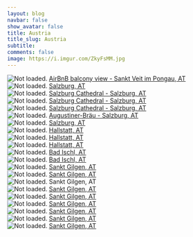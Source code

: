 ```yaml
---
layout: blog
navbar: false
show_avatar: false
title: Austria
title_slug: Austria
subtitle: 
comments: false
image: https://i.imgur.com/ZkyFsMM.jpg
---
```


<div class="img-container">
  <img src="https://i.imgur.com/uP1S5XY.jpg" alt="Not loaded." class="center-block">
  <a href="https://www.google.com/maps/search/?api=1&query=47.4813539,13.1870748" target="_blank">
    <span class="img-caption-corner" style="display: inline;">AirBnB balcony view - Sankt Veit im Pongau, AT</span>
  </a>  
</div> 


<div class="img-container">
  <img src="https://i.imgur.com/m0TW7qQ.jpg" alt="Not loaded." class="center-block">
  <a href="https://www.google.com/maps/search/?api=1&query=47.8058763,13.0332365" target="_blank">
    <span class="img-caption-corner" style="display: inline;">Salzburg, AT</span>
  </a>  
</div> 


<div class="img-container">
  <img src="https://i.imgur.com/fXCBmjg.jpg" alt="Not loaded." class="center-block">
  <a href="https://www.google.com/maps/search/?api=1&query=47.7978184,13.0446747" target="_blank">
    <span class="img-caption-corner" style="display: inline;">Salzburg Cathedral - Salzburg, AT</span>
  </a>  
</div> 


<div class="img-container">
  <img src="https://i.imgur.com/Oz1NVTo.jpg" alt="Not loaded." class="center-block">
  <a href="https://www.google.com/maps/search/?api=1&query=47.7978184,13.0446747" target="_blank">
    <span class="img-caption-corner" style="display: inline;">Salzburg Cathedral - Salzburg, AT</span>
  </a>  
</div> 


<div class="img-container">
  <img src="https://i.imgur.com/qd5eMMW.jpg" alt="Not loaded." class="center-block">
  <a href="https://www.google.com/maps/search/?api=1&query=47.7978184,13.0446747" target="_blank">
    <span class="img-caption-corner" style="display: inline;">Salzburg Cathedral - Salzburg, AT</span>
  </a>  
</div> 


<div class="img-container">
  <img src="https://i.imgur.com/sZKmQEy.jpg" alt="Not loaded." class="center-block">
  <a href="https://www.google.com/maps/search/?api=1&query=47.7947181,12.9984300" target="_blank">
    <span class="img-caption-corner" style="display: inline;">Augustiner-Bräu - Salzburg, AT</span>
  </a>  
</div> 


<div class="img-container">
  <img src="https://i.imgur.com/x2unBgV.jpg" alt="Not loaded." class="center-block">
  <a href="https://www.google.com/maps/search/?api=1&query=47.8011719,13.0364977" target="_blank">
    <span class="img-caption-corner" style="display: inline;">Salzburg, AT</span>
  </a>  
</div> 


<div class="img-container">
  <img src="https://i.imgur.com/rLTQLX8.jpg" alt="Not loaded." class="center-block">
  <a href="https://www.google.com/maps/search/?api=1&query=47.7128151,13.6266369" target="_blank">
    <span class="img-caption-corner" style="display: inline;">Hallstatt, AT</span>
  </a>  
</div> 


<div class="img-container">
  <img src="https://i.imgur.com/vncTd71.jpg" alt="Not loaded." class="center-block">
  <a href="https://www.google.com/maps/search/?api=1&query=47.7174215,13.4401326" target="_blank">
    <span class="img-caption-corner" style="display: inline;">Hallstatt, AT</span>
  </a>  
</div> 


<div class="img-container">
  <img src="https://i.imgur.com/dqeWxUT.jpg" alt="Not loaded." class="center-block">
  <a href="https://www.google.com/maps/search/?api=1&query=47.7174215,13.4401326" target="_blank">
    <span class="img-caption-corner" style="display: inline;">Hallstatt, AT</span>
  </a>  
</div> 


<div class="img-container">
  <img src="https://i.imgur.com/YG8dfCr.jpg" alt="Not loaded." class="center-block">
  <a href="https://www.google.com/maps/search/?api=1&query=47.7656937,13.3661239" target="_blank">
    <span class="img-caption-corner" style="display: inline;">Bad Ischl, AT</span>
  </a>  
</div> 


<div class="img-container">
  <img src="https://i.imgur.com/k0mQjtb.jpg" alt="Not loaded." class="center-block">
  <a href="https://www.google.com/maps/search/?api=1&query=47.7656937,13.3661239" target="_blank">
    <span class="img-caption-corner" style="display: inline;">Bad Ischl, AT</span>
  </a>  
</div> 


<div class="img-container">
  <img src="https://i.imgur.com/1oXAjrc.jpg" alt="Not loaded." class="center-block">
  <a href="https://www.google.com/maps/search/?api=1&query=47.7723278,13.3536306" target="_blank">
    <span class="img-caption-corner" style="display: inline;">Sankt Gilgen, AT</span>
  </a>  
</div> 


<div class="img-container">
  <img src="https://i.imgur.com/WJT4n32.jpg" alt="Not loaded." class="center-block">
  <a href="https://www.google.com/maps/search/?api=1&query=47.7720639,13.3537667" target="_blank">
    <span class="img-caption-corner" style="display: inline;">Sankt Gilgen, AT</span>
  </a>  
</div> 


<div class="img-container">
  <img src="https://i.imgur.com/iaczoCq.jpg" alt="Not loaded." class="center-block">
  <a  target="_blank">
    <span class="img-caption-corner" style="display: inline;">Sankt Gilgen, AT</span>
  </a>  
</div> 


<div class="img-container">
  <img src="https://i.imgur.com/3EATn59.jpg" alt="Not loaded." class="center-block">
  <a href="https://www.google.com/maps/search/?api=1&query=47.8170207,13.1815709" target="_blank">
    <span class="img-caption-corner" style="display: inline;">Sankt Gilgen, AT</span>
  </a>  
</div> 


<div class="img-container">
  <img src="https://i.imgur.com/g3cGG4i.jpg" alt="Not loaded." class="center-block">
  <a href="https://www.google.com/maps/search/?api=1&query=47.8096835,13.0637443" target="_blank">
    <span class="img-caption-corner" style="display: inline;">Sankt Gilgen, AT</span>
  </a>  
</div> 


<div class="img-container">
  <img src="https://i.imgur.com/aImdBYY.jpg" alt="Not loaded." class="center-block">
  <a href="https://www.google.com/maps/search/?api=1&query=47.8074159,13.0600414" target="_blank">
    <span class="img-caption-corner" style="display: inline;">Sankt Gilgen, AT</span>
  </a>  
</div> 


<div class="img-container">
  <img src="https://i.imgur.com/ZkyFsMM.jpg" alt="Not loaded." class="center-block">
  <a href="https://www.google.com/maps/search/?api=1&query=47.7994097,12.9879925" target="_blank">
    <span class="img-caption-corner" style="display: inline;">Sankt Gilgen, AT</span>
  </a>  
</div> 


<div class="img-container">
  <img src="https://i.imgur.com/IBsGxW9.jpg" alt="Not loaded." class="center-block">
  <a href="https://www.google.com/maps/search/?api=1&query=47.7942241,13.0077284" target="_blank">
    <span class="img-caption-corner" style="display: inline;">Sankt Gilgen, AT</span>
  </a>  
</div> 


<div class="img-container">
  <img src="https://i.imgur.com/D5DbKq0.jpg" alt="Not loaded." class="center-block">
  <a href="https://www.google.com/maps/search/?api=1&query=47.7942241,13.0077284" target="_blank">
    <span class="img-caption-corner" style="display: inline;">Sankt Gilgen, AT</span>
  </a>  
</div> 

